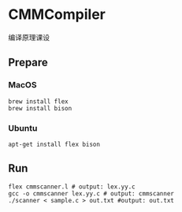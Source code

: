 ﻿# CMMCompiler
编译原理课设

## Prepare

### MacOS

```
brew install flex
brew install bison
```
### Ubuntu

```
apt-get install flex bison
```

## Run

```
flex cmmscanner.l # output: lex.yy.c
gcc -o cmmscanner lex.yy.c # output: cmmscanner
./scanner < sample.c > out.txt #output: out.txt
```
